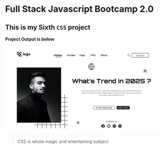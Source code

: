 # Full Stack Javascript Bootcamp 2.0

## This is my Sixth `CSS` project

**Project Output is below**

![Click Here TO Open Outut](./output.png)

>CSS is whole magic and entertaining subject